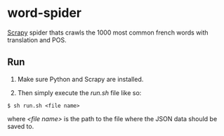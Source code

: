 # word-spider
[Scrapy](https://scrapy.org/) spider thats crawls the 1000 most common french words with translation and POS.

## Run
1. Make sure Python and Scrapy are installed.

2. Then simply execute the _run.sh_ file like so:
```
$ sh run.sh <file name>
```
where _\<file name\>_ is the path to the file where the JSON data should be saved to.

